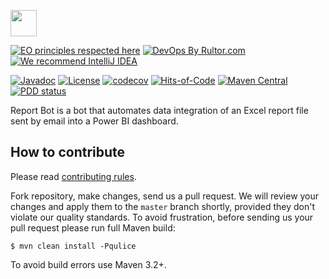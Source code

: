 <a href="https://www.endeavourmining.com"><img src="https://www.endeavourmining.com/sites/endeavour-mining-v2/files/default-image/logo.png" height="42px"/></a>


[![EO principles respected here](https://www.elegantobjects.org/badge.svg)](https://www.elegantobjects.org)
[![DevOps By Rultor.com](http://www.rultor.com/b/endeavourmining/report-bot)](http://www.rultor.com/p/endeavourmining/report-bot)
[![We recommend IntelliJ IDEA](https://www.elegantobjects.org/intellij-idea.svg)](https://www.jetbrains.com/idea/)


[![Javadoc](http://www.javadoc.io/badge/com.endeavourmining/report-bot.svg)](http://www.javadoc.io/doc/com.endeavourmining/report-bot)
[![License](https://img.shields.io/badge/license-Endeavour%20Mining-orange.svg)](https://github.com/endeavourmining/report-bot/blob/master/LICENSE.txt)
[![codecov](https://codecov.io/gh/endeavourmining/report-bot/branch/master/graph/badge.svg)](https://codecov.io/gh/endeavourmining/report-bot)
[![Hits-of-Code](https://hitsofcode.com/github/endeavourmining/report-bot)](https://hitsofcode.com/view/github/endeavourmining/report-bot)
[![Maven Central](https://img.shields.io/maven-central/v/com.endeavourmining/report-bot.svg)](https://maven-badges.herokuapp.com/maven-central/com.endeavourmining/report-bot)
[![PDD status](http://www.0pdd.com/svg?name=endeavourmining/report-bot)](http://www.0pdd.com/p?name=endeavourmining/report-bot)


Report Bot is a bot that automates data integration of an Excel report file sent by email into a Power BI dashboard.

## How to contribute

Please read [contributing rules](https://github.com/endeavourmining/report-bot/blob/master/CONTRIBUTING.md).

Fork repository, make changes, send us a pull request. We will review
your changes and apply them to the `master` branch shortly, provided
they don't violate our quality standards. To avoid frustration, before
sending us your pull request please run full Maven build:

```
$ mvn clean install -Pqulice
```

To avoid build errors use Maven 3.2+.


